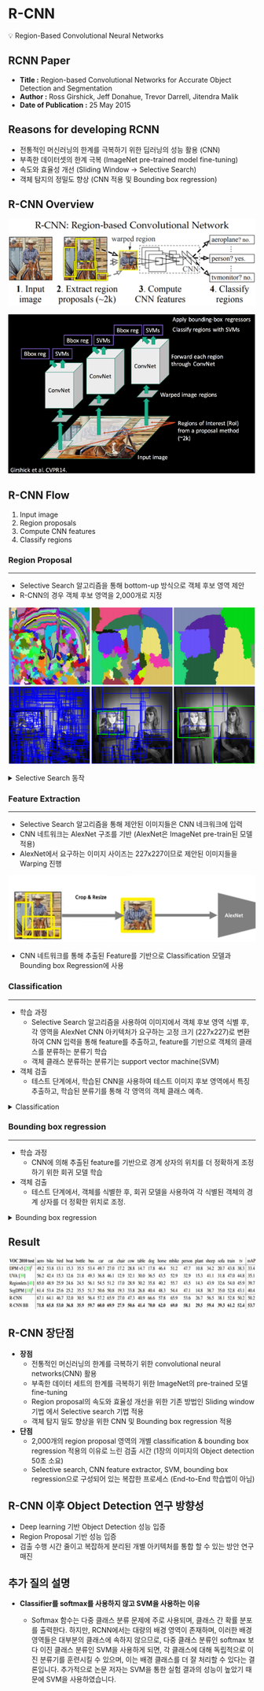 # R-CNN

<aside>
💡 Region-Based Convolutional Neural Networks
</aside>

## RCNN Paper

- **Title :** Region-based Convolutional Networks for Accurate Object Detection and Segmentation
- **Author :** Ross Girshick, Jeff Donahue, Trevor Darrell, Jitendra Malik
- **Date of Publication :** 25 May 2015

## Reasons for developing RCNN

- 전통적인 머신러닝의 한계를 극복하기 위한 딥러닝의 성능 활용 (CNN)
- 부족한 데이터셋의 한계 극복 (ImageNet pre-trained model fine-tuning)
- 속도와 효율성 개선 (Sliding Window → Selective Search)
- 객체 탐지의 정밀도 향상 (CNN 적용 및 Bounding box regression)

## R-CNN Overview

![Untitled](../../Img/RCNN_1.png)

![Untitled](../../Img/RCNN_2.png)

## R-CNN Flow

1. Input image
2. Region proposals
3. Compute CNN features
4. Classify regions

### Region Proposal

---

- Selective Search 알고리즘을 통해 bottom-up 방식으로 객체 후보 영역 제안
- R-CNN의 경우 객체 후보 영역을 2,000개로 지정

![Untitled](../../Img/RCNN_3.png)

<details>
<summary>Selective Search 동작</summary>

  ![Untitled](../../Img/RCNN_4.png)
  
  ![Untitled](../../Img/RCNN_5.png)
  
  ① Efficient GraphBased Image Segmentation 방법을 통해 초기 영역 지정 (초기 영역: Component)
  
  ② 인접 component 유사도 판단
  
  ![Untitled](../../Img/RCNN_6.png)
  
  D = Difference(외부 유사도) /  MInt = Minimum Internal Similarity(내부 유사도)
  
  ③ Component 유사도 계산 및 융합 반복
</details>

### Feature Extraction

---

- Selective Search 알고리즘을 통해 제안된 이미지들은 CNN 네크워크에 입력
- CNN 네트워크는 AlexNet 구조를 기반 (AlexNet은 ImageNet pre-train된 모델 적용)
- AlexNet에서 요구하는 이미지 사이즈는 227x227이므로 제안된 이미지들을 Warping 진행

![Untitled](../../Img/RCNN_7.png)

- CNN 네트워크를 통해 추출된 Feature를 기반으로 Classification 모델과 Bounding box Regression에 사용

### Classification

---

- 학습 과정
    - Selective Search 알고리즘을 사용하여 이미지에서 객체 후보 영역 식별 후, 각 영역을 AlexNet CNN 아키텍처가 요구하는 고정 크기 (227x227)로 변환하여 CNN 입력을 통해 feature를 추출하고, feature를 기반으로 객체의 클래스를 분류하는 분류기 학습
    - 객체 클래스 분류하는 분류기는 support vector machine(SVM)
- 객체 검출
    - 테스트 단계에서, 학습된 CNN을 사용하여 테스트 이미지 후보 영역에서 특징 추출하고, 학습된 분류기를 통해 각 영역의 객체 클래스 예측.
 
<details>
<summary>Classification</summary>

![Untitled](../../Img/RCNN_8.png)
</details>

### Bounding box regression

---

- 학습 과정
    - CNN에 의해 추출된 feature를 기반으로 경계 상자의 위치를 더 정확하게 조정하기 위한 회귀 모델 학습
- 객체 검출
    - 테스트 단계에서, 객체를 식별한 후, 회귀 모델을 사용하여 각 식별된 객체의 경계 상자를 더 정확한 위치로 조정.

<details>
<summary>Bounding box regression</summary>

![Untitled](../../Img/RCNN_9.png)
</details>


## Result

![Untitled](../../Img/RCNN_10.png)

## R-CNN 장단점

- **장점**
    - 전통적인 머신러닝의 한계를 극복하기 위한 convolutional neural networks(CNN) 활용
    - 부족한 데이터 세트의 한계를 극복하기 위한 ImageNet의 pre-trained 모델 fine-tuning
    - Region proposal의 속도와 효율성 개선을 위한 기존 방법인 Sliding window 기법 에서 Selective search 기법 적용
    - 객체 탐지 밀도 향상을 위한 CNN 및 Bounding box regression 적용
- **단점**
    - 2,000개의 region proposal 영역의 개별 classification & bounding box regression 적용의 이유로 느린 검출 시간 (1장의 이미지의 Object detection 50초 소요)
    - Selective search, CNN feature extractor, SVM, bounding box regression으로 구성되어 있는 복잡한 프로세스 (End-to-End 학습법이 아님)

## R-CNN 이후 Object Detection 연구 방향성

- Deep learning 기반 Object Detection 성능 입증
- Region Proposal 기반 성능 입증
- 검출 수행 시간 줄이고 복잡하게 분리된 개별 아키텍처를 통합 할 수 있는 방안 연구 매진

## 추가 질의 설명

- **Classifier를 softmax를 사용하지 않고 SVM을 사용하는 이유**

    - Softmax 함수는 다중 클래스 분류 문제에 주로 사용되며, 클래스 간 확률 분포를 출력한다. 하지만, RCNN에서는 대량의 배경 영역이 존재하며, 이러한 배경 영역들은 대부분의 클래스에 속하지 않으므로, 다중 클래스 분류인 softmax 보다 이진 클래스 분류인 SVM을 사용하게 되면, 각 클래스에 대해 독립적으로 이진 분류기를 훈련시킬 수 있으며, 이는 배경 클래스를 더 잘 처리할 수 있다는 결론입니다. 추가적으로 논문 저자는 SVM을 통한 실험 결과의 성능이 높았기 때문에 SVM을 사용하였습니다. 
